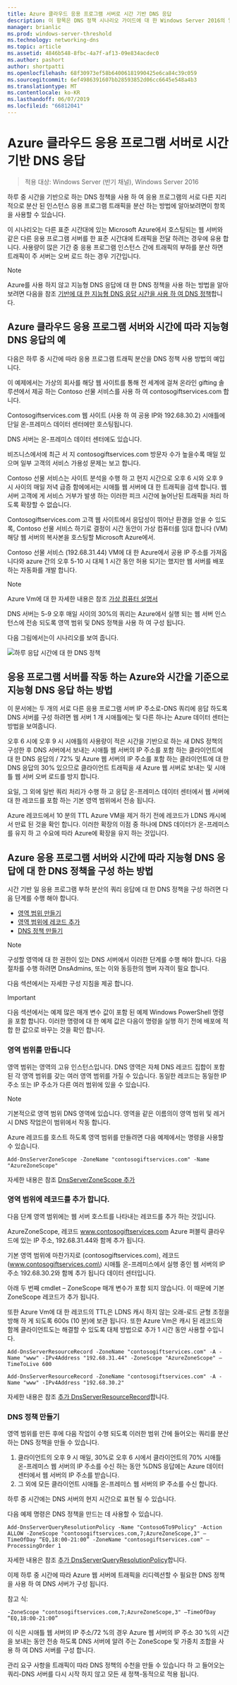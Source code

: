 ```yaml
---
title: Azure 클라우드 응용 프로그램 서버로 시간 기반 DNS 응답
description: 이 항목은 DNS 정책 시나리오 가이드에 대 한 Windows Server 2016의 일부
manager: brianlic
ms.prod: windows-server-threshold
ms.technology: networking-dns
ms.topic: article
ms.assetid: 4846b548-8fbc-4a7f-af13-09e834acdec0
ms.author: pashort
author: shortpatti
ms.openlocfilehash: 68f30973ef58b64006181990425e6ca84c39c059
ms.sourcegitcommit: 6ef4986391607bb28593852d06cc6645e548a4b3
ms.translationtype: MT
ms.contentlocale: ko-KR
ms.lasthandoff: 06/07/2019
ms.locfileid: "66812041"
---
```

# <a name="dns-responses-based-on-time-of-day-with-an-azure-cloud-app-server"></a>Azure 클라우드 응용 프로그램 서버로 시간 기반 DNS 응답

>적용 대상: Windows Server (반기 채널), Windows Server 2016

하루 중 시간을 기반으로 하는 DNS 정책을 사용 하 여 응용 프로그램의 서로 다른 지리적으로 분산 된 인스턴스 응용 프로그램 트래픽을 분산 하는 방법에 알아보려면이 항목을 사용할 수 있습니다. 

이 시나리오는 다른 표준 시간대에 있는 Microsoft Azure에서 호스팅되는 웹 서버와 같은 다른 응용 프로그램 서버를 한 표준 시간대에 트래픽을 전달 하려는 경우에 유용 합니다. 사용량이 많은 기간 중 응용 프로그램 인스턴스 간에 트래픽의 부하를 분산 하면 트래픽이 주 서버는 오버 로드 하는 경우 기간입니다. 

> [!NOTE]
> Azure를 사용 하지 않고 지능형 DNS 응답에 대 한 DNS 정책을 사용 하는 방법을 알아보려면 다음을 참조 [기반에 대 한 지능형 DNS 응답 시간을 사용 하 여 DNS 정책](Scenario--Use-DNS-Policy-for-Intelligent-DNS-Responses-Based-on-the-Time-of-Day.md)합니다. 

## <a name="example-of-intelligent-dns-responses-based-on-the-time-of-day-with-azure-cloud-app-server"></a>Azure 클라우드 응용 프로그램 서버와 시간에 따라 지능형 DNS 응답의 예

다음은 하루 중 시간에 따라 응용 프로그램 트래픽 분산을 DNS 정책 사용 방법의 예입니다.

이 예제에서는 가상의 회사를 해당 웹 사이트를 통해 전 세계에 걸쳐 온라인 gifting 솔루션에서 제공 하는 Contoso 선물 서비스를 사용 하 여 contosogiftservices.com 합니다. 

Contosogiftservices.com 웹 사이트 (사용 하 여 공용 IP와 192.68.30.2) 시애틀에 단일 온-프레미스 데이터 센터에만 호스팅됩니다. 

DNS 서버는 온-프레미스 데이터 센터에도 있습니다. 

비즈니스에서에 최근 서 지 contosogiftservices.com 방문자 수가 높을수록 매일 있으며 일부 고객의 서비스 가용성 문제는 보고 합니다. 

Contoso 선물 서비스는 사이트 분석을 수행 하 고 현지 시간으로 오후 6 시와 오후 9 시 사이의 매일 저녁 급증 함에에서는 시애틀 웹 서버에 대 한 트래픽을 검색 합니다. 웹 서버 고객에 게 서비스 거부가 발생 하는 이러한 피크 시간에 늘어난된 트래픽을 처리 하도록 확장할 수 없습니다. 

Contosogiftservices.com 고객 웹 사이트에서 응답성이 뛰어난 환경을 얻을 수 있도록, Contoso 선물 서비스 하기로 결정이 시간 동안이 가상 컴퓨터를 임대 합니다 \(VM\) 해당 웹 서버의 복사본을 호스팅할 Microsoft Azure에서.  

Contoso 선물 서비스 (192.68.31.44) VM에 대 한 Azure에서 공용 IP 주소를 가져옵니다와 azure 간의 오후 5-10 시 대체 1 시간 동안 허용 되기는 했지만 웹 서버를 배포 하는 자동화를 개발 합니다.

> [!NOTE]
> Azure Vm에 대 한 자세한 내용은 참조 [가상 컴퓨터 설명서](https://azure.microsoft.com/documentation/services/virtual-machines/) 

DNS 서버는 5-9 오후 매일 사이의 30%의 쿼리는 Azure에서 실행 되는 웹 서버 인스턴스에 전송 되도록 영역 범위 및 DNS 정책을 사용 하 여 구성 됩니다.

다음 그림에서는이 시나리오를 보여 줍니다.

![하루 응답 시간에 대 한 DNS 정책](../../media/DNS-Policy-Tod2/dns_policy_tod2.jpg)  

## <a name="how-intelligent-dns-responses-based-on-time-of-day-with-azure-app-server-works"></a>응용 프로그램 서버를 작동 하는 Azure와 시간을 기준으로 지능형 DNS 응답 하는 방법
 
이 문서에는 두 개의 서로 다른 응용 프로그램 서버 IP 주소로-DNS 쿼리에 응답 하도록 DNS 서버를 구성 하려면 웹 서버 1 개 시애틀에는 및 다른 하나는 Azure 데이터 센터는 방법을 보여줍니다.

오후 6 시에 오후 9 시 시애틀의 사용량이 적은 시간을 기반으로 하는 새 DNS 정책의 구성한 후 DNS 서버에서 보내는 시애틀 웹 서버의 IP 주소를 포함 하는 클라이언트에 대 한 DNS 응답의 / 72% 및 Azure 웹 서버의 IP 주소를 포함 하는 클라이언트에 대 한 DNS 응답의 30% 있으므로 클라이언트 트래픽을 새 Azure 웹 서버로 보내는 및 시애틀 웹 서버 오버 로드를 방지 합니다. 

요일, 그 외에 일반 쿼리 처리가 수행 하 고 응답 온-프레미스 데이터 센터에서 웹 서버에 대 한 레코드를 포함 하는 기본 영역 범위에서 전송 됩니다. 

Azure 레코드에서 10 분의 TTL Azure VM을 제거 하기 전에 레코드가 LDNS 캐시에서 만료 된 것을 확인 합니다. 이러한 확장의 이점 중 하나에 DNS 데이터가 온-프레미스를 유지 하 고 수요에 따라 Azure에 확장을 유지 하는 것입니다.

## <a name="how-to-configure-dns-policy-for-intelligent-dns-responses-based-on-time-of-day-with-azure-app-server"></a>Azure 응용 프로그램 서버와 시간에 따라 지능형 DNS 응답에 대 한 DNS 정책을 구성 하는 방법

시간 기반 일 응용 프로그램 부하 분산의 쿼리 응답에 대 한 DNS 정책을 구성 하려면 다음 단계를 수행 해야 합니다.

- [영역 범위 만들기](#create-the-zone-scopes)
- [영역 범위에 레코드 추가](#add-records-to-the-zone-scopes)
- [DNS 정책 만들기](#create-the-dns-policies)

> [!NOTE]
> 구성할 영역에 대 한 권한이 있는 DNS 서버에서 이러한 단계를 수행 해야 합니다. 다음 절차를 수행 하려면 DnsAdmins, 또는 이와 동등한의 멤버 자격이 필요 합니다. 

다음 섹션에서는 자세한 구성 지침을 제공 합니다.

> [!IMPORTANT]
> 다음 섹션에서는 예제 많은 매개 변수 값이 포함 된 예제 Windows PowerShell 명령을 포함 합니다. 이러한 명령에 대 한 예제 값은 다음이 명령을 실행 하기 전에 배포에 적합 한 값으로 바꾸는 것을 확인 합니다. 


### <a name="create-the-zone-scopes"></a>영역 범위를 만듭니다

영역 범위는 영역의 고유 인스턴스입니다. DNS 영역은 자체 DNS 레코드 집합이 포함 된 각 영역 범위를 갖는 여러 영역 범위를 가질 수 있습니다. 동일한 레코드는 동일한 IP 주소 또는 IP 주소가 다른 여러 범위에 있을 수 있습니다. 

> [!NOTE]
> 기본적으로 영역 범위 DNS 영역에 있습니다. 영역을 같은 이름의이 영역 범위 및 레거시 DNS 작업은이 범위에서 작동 합니다. 

Azure 레코드를 호스트 하도록 영역 범위를 만들려면 다음 예제에서는 명령을 사용할 수 있습니다.

```
Add-DnsServerZoneScope -ZoneName "contosogiftservices.com" -Name "AzureZoneScope"
```

자세한 내용은 참조 [DnsServerZoneScope 추가](https://docs.microsoft.com/powershell/module/dnsserver/add-dnsserverzonescope?view=win10-ps)

### <a name="add-records-to-the-zone-scopes"></a>영역 범위에 레코드를 추가 합니다.
다음 단계 영역 범위에는 웹 서버 호스트를 나타내는 레코드를 추가 하는 것입니다. 

AzureZoneScope, 레코드 www.contosogiftservices.com Azure 퍼블릭 클라우드에 있는 IP 주소, 192.68.31.44와 함께 추가 됩니다. 

기본 영역 범위에 마찬가지로 \(contosogiftservices.com\), 레코드 \(www.contosogiftservices.com\) 시애틀 온-프레미스에서 실행 중인 웹 서버의 IP 주소 192.68.30.2와 함께 추가 됩니다 데이터 센터입니다.

아래 두 번째 cmdlet – ZoneScope 매개 변수가 포함 되지 않습니다. 이 때문에 기본 ZoneScope 레코드가 추가 됩니다. 

또한 Azure Vm에 대 한 레코드의 TTL은 LDNS 캐시 하지 않는 오래-로드 균형 조정을 방해 하 게 되도록 600s (10 분)에 보관 됩니다. 또한 Azure Vm은 캐시 된 레코드와 함께 클라이언트도는 해결할 수 있도록 대체 방법으로 추가 1 시간 동안 사용할 수입니다.

```
Add-DnsServerResourceRecord -ZoneName "contosogiftservices.com" -A -Name "www" -IPv4Address "192.68.31.44" -ZoneScope "AzureZoneScope" –TimeToLive 600

Add-DnsServerResourceRecord -ZoneName "contosogiftservices.com" -A -Name "www" -IPv4Address "192.68.30.2"
```

자세한 내용은 참조 [추가 DnsServerResourceRecord](https://docs.microsoft.com/powershell/module/dnsserver/add-dnsserverresourcerecord?view=win10-ps)합니다.  

### <a name="create-the-dns-policies"></a>DNS 정책 만들기 
영역 범위를 만든 후에 다음 작업이 수행 되도록 이러한 범위 간에 들어오는 쿼리를 분산 하는 DNS 정책을 만들 수 있습니다.

1. 클라이언트의 오후 9 시 매일, 30%로 오후 6 시에서 클라이언트의 70% 시애틀 온-프레미스 웹 서버의 IP 주소를 수신 하는 동안 %DNS 응답에는 Azure 데이터 센터에서 웹 서버의 IP 주소를 받습니다.
2. 그 외에 모든 클라이언트 시애틀 온-프레미스 웹 서버의 IP 주소를 수신 합니다.

하루 중 시간에는 DNS 서버의 현지 시간으로 표현 될 수 있습니다.

다음 예제 명령은 DNS 정책을 만드는 데 사용할 수 있습니다.

```
Add-DnsServerQueryResolutionPolicy -Name "Contoso6To9Policy" -Action ALLOW -ZoneScope "contosogiftservices.com,7;AzureZoneScope,3" –TimeOfDay “EQ,18:00-21:00” -ZoneName "contosogiftservices.com" –ProcessingOrder 1
```

자세한 내용은 참조 [추가 DnsServerQueryResolutionPolicy](https://docs.microsoft.com/powershell/module/dnsserver/add-dnsserverqueryresolutionpolicy?view=win10-ps)합니다.  
  
이제 하루 중 시간에 따라 Azure 웹 서버에 트래픽을 리디렉션할 수 필요한 DNS 정책을 사용 하 여 DNS 서버가 구성 됩니다. 

참고 식:

`
 -ZoneScope "contosogiftservices.com,7;AzureZoneScope,3" –TimeOfDay “EQ,18:00-21:00” 
`

이 식은 시애틀 웹 서버의 IP 주소/72 %의 경우 Azure 웹 서버의 IP 주소 30 %의 시간을 보내는 동안 전송 하도록 DNS 서버에 알려 주는 ZoneScope 및 가중치 조합을 사용 하 여 DNS 서버를 구성 합니다.

관리 요구 사항을 트래픽이 따라 DNS 정책의 수천을 만들 수 있습니다 하 고 들어오는 쿼리-DNS 서버를 다시 시작 하지 않고 모든 새 정책-동적으로 적용 됩니다.
